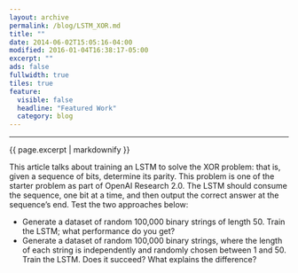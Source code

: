 ```yaml
---
layout: archive
permalink: /blog/LSTM_XOR.md
title: ""
date: 2014-06-02T15:05:16-04:00
modified: 2016-01-04T16:38:17-05:00
excerpt: ""
ads: false
fullwidth: true
tiles: true
feature:
  visible: false
  headline: "Featured Work"
  category: blog
---
```

<hr>
{{ page.excerpt | markdownify }}

This article talks about training an LSTM to solve the XOR problem: that is, given a sequence of bits, 
determine its parity. This problem is one of the starter problem as part of OpenAI Research 2.0. The LSTM should consume the sequence, one bit at a time, and then output the 
correct answer at the sequence’s end. Test the two approaches below:
* Generate a dataset of random 100,000 binary strings of length 50. Train the LSTM; what performance do you get?
* Generate a dataset of random 100,000 binary strings, where the length of each string is independently and randomly chosen between 1 and 50. Train the LSTM. 
Does it succeed? What explains the difference?
